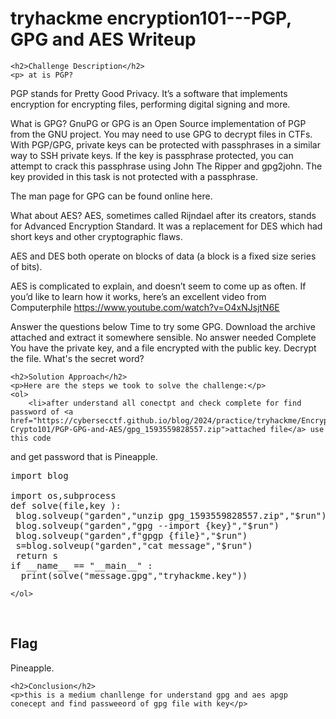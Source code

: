 
<!DOCTYPE html>
<html>
 
<body>
    <h1>tryhackme encryption101---PGP, GPG and AES Writeup </h1>

    <h2>Challenge Description</h2>
    <p> at is PGP?
PGP stands for Pretty Good Privacy. It’s a software that implements encryption for encrypting files, performing digital signing and more.

What is GPG?
GnuPG or GPG is an Open Source implementation of PGP from the GNU project. You may need to use GPG to decrypt files in CTFs. With PGP/GPG, private keys can be protected with passphrases in a similar way to SSH private keys. If the key is passphrase protected, you can attempt to crack this passphrase using John The Ripper and gpg2john. The key provided in this task is not protected with a passphrase.

The man page for GPG can be found online here.

What about AES?
AES, sometimes called Rijndael after its creators, stands for Advanced Encryption Standard. It was a replacement for DES which had short keys and other cryptographic flaws.

AES and DES both operate on blocks of data (a block is a fixed size series of bits).

AES is complicated to explain, and doesn’t seem to come up as often. If you’d like to learn how it works, here’s an excellent video from Computerphile https://www.youtube.com/watch?v=O4xNJsjtN6E

Answer the questions below
Time to try some GPG. Download the archive attached and extract it somewhere sensible.
No answer needed
Complete
You have the private key, and a file encrypted with the public key. Decrypt the file. What's the secret word?
</p>

    <h2>Solution Approach</h2>
    <p>Here are the steps we took to solve the challenge:</p>
    <ol> 
        <li>after understand all conectpt and check complete for find password of <a href="https://cybersecctf.github.io/blog/2024/practice/tryhackme/Encryption-Crypto101/PGP-GPG-and-AES/gpg_1593559828557.zip">attached file</a> use this code
and get password  that is Pineapple.
<pre>
import blog

import os,subprocess
def solve(file,key ):
 blog.solveup("garden","unzip gpg_1593559828557.zip","$run")  
 blog.solveup("garden","gpg --import {key}","$run")
 blog.solveup("garden",f"gpgp {file}","$run")
 s=blog.solveup("garden","cat message","$run")
 return s
if __name__ == "__main__" :
  print(solve("message.gpg","tryhackme.key"))
</pre>
    </ol>
<br>
    <h2>Flag</h2>
    <p class="flag">Pineapple.
</p>

    <h2>Conclusion</h2>
    <p>this is a medium chanllenge for understand gpg and aes apgp conecept and find passweeord of gpg file with key</p>

</body>
</html>

